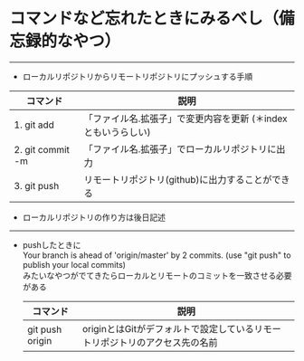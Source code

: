 # コマンドなど忘れたときにみるべし（備忘録的なやつ）
 ---
  * ローカルリポジトリからリモートリポジトリにプッシュする手順


 |コマンド      |説明 |
 |-------------|-----|
 | 1. git add      |「ファイル名.拡張子」で変更内容を更新 (＊indexともいうらしい)
 | 2. git commit -m|「ファイル名.拡張子」でローカルリポジトリに出力
 | 3. git push     |  リモートリポジトリ(github)に出力することができる


* ローカルリポジトリの作り方は後日記述
---
* pushしたときに  
  Your branch is ahead of 'origin/master' by 2 commits.
  (use "git push" to publish your local commits)  
  みたいなやつがでてきたらローカルとリモートのコミットを一致させる必要がある


  |コマンド      |説明 |
  |-------------|-----|
  |git push origin| originとはGitがデフォルトで設定しているリモートリポジトリのアクセス先の名前|
